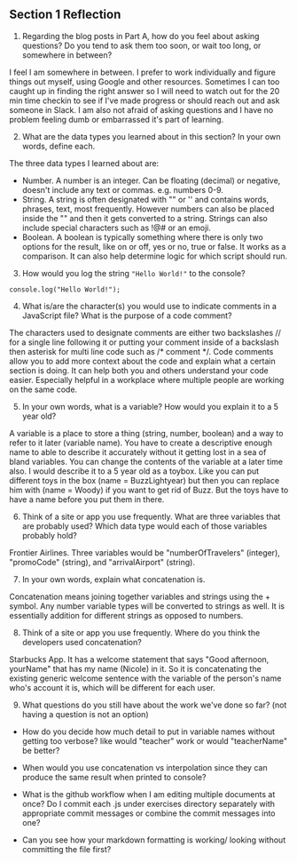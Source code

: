 ## Section 1 Reflection

1. Regarding the blog posts in Part A, how do you feel about asking questions? Do you tend to ask them too soon, or wait too long, or somewhere in between?

I feel I am somewhere in between. I prefer to work individually and figure things out myself, using Google and other resources. Sometimes I can too caught up in finding the right answer so I will need to watch out for the 20 min time checkin to see if I've made progress or should reach out and ask someone in Slack. I am also not afraid of asking questions and I have no problem feeling dumb or embarrassed it's part of learning.

2. What are the data types you learned about in this section? In your own words, define each.

The three data types I learned about are:
  * Number. A number is an integer. Can be floating (decimal) or negative, doesn't include any text or commas. e.g. numbers 0-9.   
  * String. A string is often designated with "" or '' and contains words, phrases, text, most frequently. However numbers can also be placed inside the "" and then it gets converted to a string. Strings can also include special characters such as !@# or an emoji.   
  * Boolean. A boolean is typically something where there is only two options for the result, like on or off, yes or no, true or false. It works as a comparison. It can also help determine logic for which script should run.

3. How would you log the string `"Hello World!"` to the console?

`console.log("Hello World!");`

4. What is/are the character(s) you would use to indicate comments in a JavaScript file? What is the purpose of a code comment?

The characters used to designate comments are either two backslashes // for a single line following it or putting your comment inside of a backslash then asterisk for multi line code such as /* comment */. Code comments allow you to add more context about the code and explain what a certain section is doing. It can help both you and others understand your code easier. Especially helpful in a workplace where multiple people are working on the same code.

5. In your own words, what is a variable? How would you explain it to a 5 year old?

A variable is a place to store a thing (string, number, boolean) and a way to refer to it later (variable name). You have to create a descriptive enough name to able to describe it accurately without it getting lost in a sea of bland variables. You can change the contents of the variable at a later time also. I would describe it to a 5 year old as a toybox. Like you can put different toys in the box (name = BuzzLightyear) but then you can replace him with (name = Woody) if you want to get rid of Buzz. But the toys have to have a name before you put them in there.

6. Think of a site or app you use frequently. What are three variables that are probably used? Which data type would each of those variables probably hold?

Frontier Airlines. Three variables would be "numberOfTravelers" (integer), "promoCode" (string), and "arrivalAirport" (string).

7. In your own words, explain what concatenation is.

Concatenation means joining together variables and strings using the + symbol. Any number variable types will be converted to strings as well. It is essentially addition for different strings as opposed to numbers.

8. Think of a site or app you use frequently. Where do you think the developers used concatenation?

Starbucks App. It has a welcome statement that says "Good afternoon, yourName" that has my name (Nicole) in it. So it is concatenating the existing generic welcome sentence with the variable of the person's name who's account it is, which will be different for each user.

9. What questions do you still have about the work we've done so far? (not having a question is not an option)

  * How do you decide how much detail to put in variable names without getting too verbose? like would "teacher" work or would "teacherName" be better?

  * When would you use concatenation vs interpolation since they can produce the same result when printed to console?

  * What is the github workflow when I am editing multiple documents at once? Do I commit each .js under exercises directory separately with appropriate commit messages or combine the commit messages into one?

  * Can you see how your markdown formatting is working/ looking without committing the file first?
